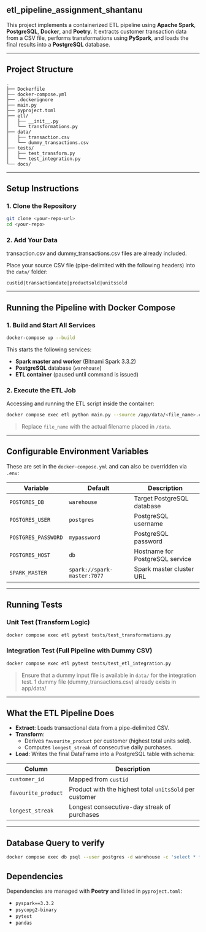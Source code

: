 ## etl_pipeline_assignment_shantanu

This project implements a containerized ETL pipeline using **Apache Spark**, **PostgreSQL**, **Docker**, and **Poetry**. It extracts customer transaction data from a CSV file, performs transformations using **PySpark**, and loads the final results into a **PostgreSQL** database.

---

## Project Structure

```
.
├── Dockerfile
├── docker-compose.yml
├── .dockerignore
├── main.py
├── pyproject.toml
├── etl/
│   ├── __init__.py
│   └── transformations.py
├── data/
│   ├── transaction.csv           
│   └── dummy_transactions.csv    
├── tests/
│   ├── test_transform.py
│   └── test_integration.py
└── docs/                         
```

---

## Setup Instructions

### 1. Clone the Repository

```bash
git clone <your-repo-url>
cd <your-repo>
```

### 2. Add Your Data

transaction.csv and dummy_transactions.csv files are already included.

Place your source CSV file (pipe-delimited with the following headers) into the `data/` folder:

```text
custid|transactiondate|productsold|unitssold
```

---

## Running the Pipeline with Docker Compose

### 1. Build and Start All Services

```bash
docker-compose up --build
```

This starts the following services:
- **Spark master and worker** (Bitnami Spark 3.3.2)
- **PostgreSQL** database (`warehouse`)
- **ETL container** (paused until command is issued)

### 2. Execute the ETL Job

Accessing and running the ETL script inside the container:

```bash
docker compose exec etl python main.py --source /app/data/<file_name>.csv --table customers
```

> Replace `file_name` with the actual filename placed in `/data`.

---

## Configurable Environment Variables

These are set in the `docker-compose.yml` and can also be overridden via `.env`:

| Variable            | Default                     | Description                        |
|---------------------|-----------------------------|------------------------------------|
| `POSTGRES_DB`       | `warehouse`                 | Target PostgreSQL database         |
| `POSTGRES_USER`     | `postgres`                  | PostgreSQL username                |
| `POSTGRES_PASSWORD` | `mypassword`                | PostgreSQL password                |
| `POSTGRES_HOST`     | `db`                        | Hostname for PostgreSQL service    |
| `SPARK_MASTER`      | `spark://spark-master:7077` | Spark master cluster URL           |

---

## Running Tests

### Unit Test (Transform Logic)

```bash
docker compose exec etl pytest tests/test_transformations.py
```

### Integration Test (Full Pipeline with Dummy CSV)

```bash
docker compose exec etl pytest tests/test_etl_integration.py
```

> Ensure that a dummy input file is available in `data/` for the integration test.
> 1 dummy file (dummy_transactions.csv) already exists in app/data/ 

---

## What the ETL Pipeline Does

- **Extract**: Loads transactional data from a pipe-delimited CSV.
- **Transform**:
  - Derives `favourite_product` per customer (highest total units sold).
  - Computes `longest_streak` of consecutive daily purchases.
- **Load**: Writes the final DataFrame into a PostgreSQL table with schema:

| Column              | Description                                              |
|---------------------|----------------------------------------------------------|
| `customer_id`       | Mapped from `custid`                                     |
| `favourite_product` | Product with the highest total `unitsSold` per customer  |
| `longest_streak`    | Longest consecutive-day streak of purchases              | 

---

## Database Query to verify

```bash
docker compose exec db psql --user postgres -d warehouse -c 'select * from customers limit 10'
```

## Dependencies

Dependencies are managed with **Poetry** and listed in `pyproject.toml`:

- `pyspark==3.3.2`
- `psycopg2-binary`
- `pytest`
- `pandas`

